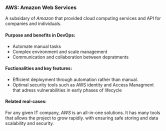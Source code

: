 ### AWS: Amazon Web Services

A subsidary of *Amazon* that provided cloud computing services and API for companies and individuals.

#### Purpose and benefits in DevOps:
- Automate manual tasks
- Complex environment and scale management
- Communication and collaboration between depratments 


#### Fuctionalities and key features: 

- Efficient deployment through automation rather than manual.
- Optimal security tools such as AWS identity and Access Managment that adress vulnerabilities in early phases of lifecycle

#### Related real-cases:

For any given IT company, *AWS* is an all-in-one solutions. It has many tools that allows the project to grow rapidly. with ensuring safe storing and data scalability and security.
